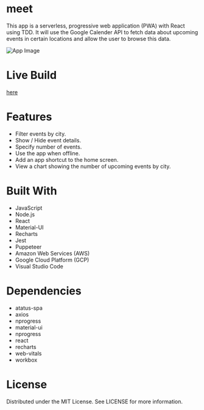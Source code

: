 # meet
This app is a serverless, progressive web application (PWA) with React using TDD. 
It will use the Google Calender API to fetch data about upcoming events in certain locations and allow the user to browse this data.

![App Image](https://cdn.discordapp.com/attachments/681624843988369445/863017119716343828/unknown.png)

# Live Build
 [here](https://minatore0712.github.io/meet/)

# Features

- Filter events by city.
- Show / Hide event details.
- Specify number of events.
- Use the app when offline.
- Add an app shortcut to the home screen.
- View a chart showing the number of upcoming events by city.

# Built With

- JavaScript
- Node.js
- React
- Material-UI
- Recharts
- Jest
- Puppeteer
- Amazon Web Services (AWS)
- Google Cloud Platform (GCP)
- Visual Studio Code

# Dependencies

- atatus-spa
- axios
- nprogress
- material-ui
- nprogress
- react
- recharts
- web-vitals
- workbox

# License
Distributed under the MIT License. See LICENSE for more information.
